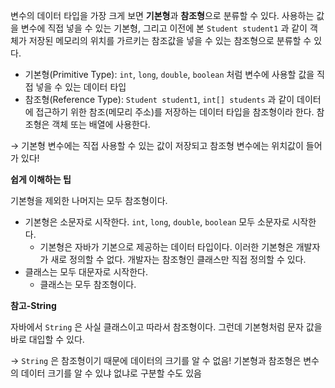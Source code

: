 변수의 데이터 타입을 가장 크게 보면 **기본형**과 **참조형**으로 분류할 수 있다. 사용하는 값을 변수에 직접 넣을 수 있는 기본형, 그리고 이전에 본 `Student student1` 과 같이 객체가 저장된 메모리의 위치를 가르키는 참조값을 넣을 수 있는 참조형으로 분류할 수 있다.

- 기본형(Primitive Type): `int`, `long`, `double`, `boolean` 처럼 변수에 사용할 값을 직접 넣을 수 있는 데이터 타입
- 참조형(Reference Type): `Student student1`, `int[] students` 과 같이 데이터에 접근하기 위한 참조(메모리 주소)를 저장하는 데이터 타입을 참조형이라 한다. 참조형은 객체 또는 배열에 사용한다.

→ 기본형 변수에는 직접 사용할 수 있는 값이 저장되고 참조형 변수에는 위치값이 들어가 있다!

**쉽게 이해하는 팁**

기본형을 제외한 나머지는 모두 참조형이다.

- 기본형은 소문자로 시작한다. `int`, `long`, `double`, `boolean` 모두 소문자로 시작한다.
    - 기본형은 자바가 기본으로 제공하는 데이터 타입이다. 이러한 기본형은 개발자가 새로 정의할 수 없다. 개발자는 참조형인 클래스만 직접 정의할 수 있다.
- 클래스는 모두 대문자로 시작한다.
    - 클래스는 모두 참조형이다.

**참고-String**

자바에서 `String` 은 사실 클래스이고 따라서 참조형이다. 그런데 기본형처럼 문자 값을 바로 대입할 수 있다.

→ `String` 은 참조형이기 때문에 데이터의 크기를 알 수 없음! 기본형과 참조형은 변수의 데이터 크기를 알 수 있냐 없냐로 구분할 수도 있음
